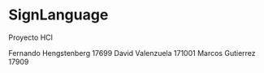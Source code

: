 # SignLanguage
Proyecto HCI

Fernando Hengstenberg     17699
David Valenzuela          171001
Marcos Gutierrez          17909
